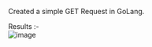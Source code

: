 Created a simple GET Request in GoLang.

Results :-   
![image](https://github.com/navaneeth-arun/go-get-request/assets/113344554/af02c5b6-5149-4df4-b769-d587f4660216)
